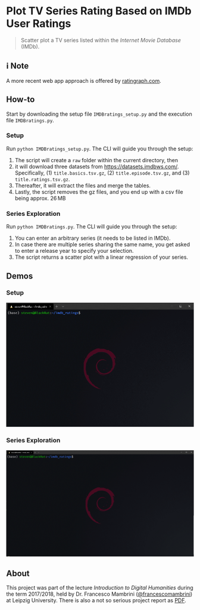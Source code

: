 # Plot TV Series Rating Based on IMDb User Ratings

> Scatter plot a TV series listed within the *Internet Movie Database* (IMDb).

## ℹ Note
A more recent web app approach is offered by [ratingraph.com](https://www.ratingraph.com/tv-shows/).

## How-to

Start by downloading the setup file `IMDBratings_setup.py` and the execution file `IMDBratings.py`. 

### Setup

Run `python IMDBratings_setup.py`. The CLI will guide you through the setup:
1. The script will create a `raw` folder within the current directory, then
2. it will download three datasets from https://datasets.imdbws.com/. Specifically, (1) `title.basics.tsv.gz`, (2) `title.episode.tsv.gz`, and (3) `title.ratings.tsv.gz`.
3. Thereafter, it will extract the files and merge the tables.
4. Lastly, the script removes the gz files, and you end up with a csv file being approx. 26 MB


### Series Exploration
Run `python IMDBratings.py`. The CLI will guide you through the setup:
1. You can enter an arbitrary series (it needs to be listed in IMDb).
2. In case there are multiple series sharing the same name, you get asked to enter a release year to specify your selection.
3. The script returns a scatter plot with a linear regression of your series.


## Demos

### Setup
![test](util/imdb-series-ratings-setup.gif)

### Series Exploration
![test](util/imdb-series-ratings.gif)




## About

This project was part of the lecture *Introduction to Digital Humanities* during the term 2017/2018, held by Dr. Francesco Mambrini ([@francescomambrini](https://github.com/francescomambrini)) at Leipzig University. There is also a not so serious project report as [PDF](util/It's-in-the-Slope-Linear-Regression-of-IMDb-Series.pdf).

